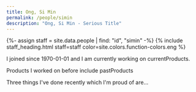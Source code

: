 ```yaml
---
title: Ong, Si Min
permalink: /people/simin
description: "Ong, Si Min - Serious Title"
---
```


{%- assign staff = site.data.people | find: "id", "simin" -%}
{% include staff_heading.html staff=staff color=site.colors.function-colors.eng %}

<p>I joined since 1970-01-01 and I am currently working on currentProducts.</p>

<p>Products I worked on before include pastProducts</p>

<p>Three things I've done recently which I'm proud of are...</p>

